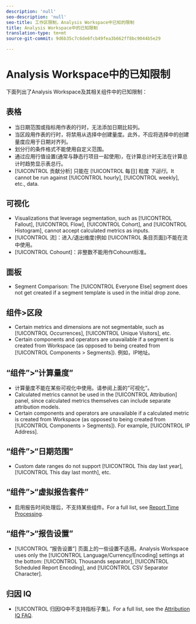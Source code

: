 ```yaml
---
description: 'null'
seo-description: 'null'
seo-title: 工作区限制，Analysis Workspace中已知的限制
title: Analysis Workspace中的已知限制
translation-type: tm+mt
source-git-commit: 9d6b35c7c6de6fcb49fea3b662ff8bc9044b5e29

---
```



# Analysis Workspace中的已知限制

下面列出了Analysis Workspace及其相关组件中的已知限制：

## 表格

* 当日期范围或指标用作表的行时，无法添加日期比较列。
* 当区段用作表的行时，将禁用从选择中创建量度。此外，不应将选择中的创建量度应用于日期对齐列。
* 划分行的条件格式不能使用自定义范围。
* 通过应用行值设置(通常与静态行项目一起使用)，在计算总计时无法在计算总计时趋势显示表总行。
* [!UICONTROL 贡献分析] 只能在 [!UICONTROL 每日] 粒度 _下运行_。It cannot be run against [!UICONTROL hourly], [!UICONTROL weekly], etc., data.

## 可视化

* Visualizations that leverage segmentation, such as [!UICONTROL Fallout], [!UICONTROL Flow], [!UICONTROL Cohort], and [!UICONTROL Histogram], cannot accept calculated metrics as inputs.
* [!UICONTROL 流]：进入/退出维度(例如 [!UICONTROL 条目页面])不能在流中使用。
* [!UICONTROL Cohount]：非整数不能用作Cohount标准。

## 面板

* Segment Comparison: The [!UICONTROL Everyone Else] segment does not get created if a segment template is used in the initial drop zone.

## 组件&gt;区段

* Certain metrics and dimensions are not segmentable, such as [!UICONTROL Occurrences], [!UICONTROL Unique Visitors], etc.
* Certain components and operators are unavailable if a segment is created from Workspace (as opposed to being created from [!UICONTROL Components &gt; Segments]). 例如，IP地址。

## “组件”&gt;“计算量度”

* 计算量度不能在某些可视化中使用。请参阅上面的“可视化”。
* Calculated metrics cannot be used in the [!UICONTROL Attribution] panel, since calculated metrics themselves can include separate attribution models.
* Certain components and operators are unavailable if a calculated metric is created from Workspace (as opposed to being created from [!UICONTROL Components &gt; Segments]). For example, [!UICONTROL IP Address].

## “组件”&gt;“日期范围”

* Custom date ranges do not support [!UICONTROL This day last year], [!UICONTROL This day last month], etc.

## “组件”&gt;“虚拟报告套件”

* 启用报告时间处理后，不支持某些组件。For a full list, see [Report Time Processing](/help/components/vrs/vrs-report-time-processing.md).

## “组件”&gt;“报告设置”

* [!UICONTROL “报告设置”] 页面上的一些设置不适用。Analysis Workspace uses only the [!UICONTROL Language/Currency/Encoding] settings at the bottom: [!UICONTROL Thousands separator], [!UICONTROL Scheduled Report Encoding], and [!UICONTROL CSV Separator Character].

## 归因 IQ

* [!UICONTROL 归因IQ中不支持指标子集]。For a full list, see the [Attribution IQ FAQ](/help/analyze/analysis-workspace/attribution-iq/attribution-faq.md).